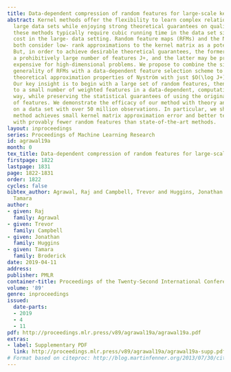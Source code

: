 ```yaml
---
title: Data-dependent compression of random features for large-scale kernel approximation
abstract: Kernel methods offer the flexibility to learn complex relationships in modern,
  large data sets while enjoying strong theoretical guarantees on quality. Unfortunately,
  these methods typically require cubic running time in the data set size, a prohibitive
  cost in the large- data setting. Random feature maps (RFMs) and the Nystroöm method
  both consider low- rank approximations to the kernel matrix as a potential solution.
  But, in order to achieve desirable theoretical guarantees, the former may require
  a prohibitively large number of features J+, and the latter may be prohibitively
  expensive for high-dimensional problems. We propose to combine the simplicity and
  generality of RFMs with a data-dependent feature selection scheme to achieve desirable
  theoretical approximation properties of Nyström with just $O(\log J+)$ features.
  Our key insight is to begin with a large set of random features, then reduce them
  to a small number of weighted features in a data-dependent, computationally efficient
  way, while preserving the statistical guarantees of using the original large set
  of features. We demonstrate the efficacy of our method with theory and experiments-including
  on a data set with over 50 million observations. In particular, we show that our
  method achieves small kernel matrix approximation error and better test set accuracy
  with provably fewer random features than state-of-the-art methods.
layout: inproceedings
series: Proceedings of Machine Learning Research
id: agrawal19a
month: 0
tex_title: Data-dependent compression of random features for large-scale kernel approximation
firstpage: 1822
lastpage: 1831
page: 1822-1831
order: 1822
cycles: false
bibtex_author: Agrawal, Raj and Campbell, Trevor and Huggins, Jonathan and Broderick,
  Tamara
author:
- given: Raj
  family: Agrawal
- given: Trevor
  family: Campbell
- given: Jonathan
  family: Huggins
- given: Tamara
  family: Broderick
date: 2019-04-11
address: 
publisher: PMLR
container-title: Proceedings of the Twenty-Second International Conference on Artificial Intelligence and Statistics
volume: '89'
genre: inproceedings
issued:
  date-parts:
  - 2019
  - 4
  - 11
pdf: http://proceedings.mlr.press/v89/agrawal19a/agrawal19a.pdf
extras:
- label: Supplementary PDF
  link: http://proceedings.mlr.press/v89/agrawal19a/agrawal19a-supp.pdf
# Format based on citeproc: http://blog.martinfenner.org/2013/07/30/citeproc-yaml-for-bibliographies/
---
```

